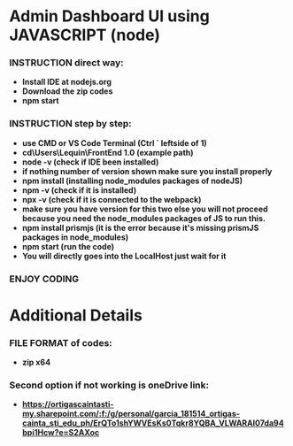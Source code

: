 # Admin Dashboard UI using JAVASCRIPT (node)
<b><h3>INSTRUCTION direct way:</h3>
- Install IDE at nodejs.org
- Download the zip codes
- npm start


<b><h3>INSTRUCTION step by step:</h3>
- use CMD or VS Code Terminal (Ctrl ` leftside of 1) 
- cd\Users\Lequin\FrontEnd 1.0 (example path) 
- node -v (check if IDE been installed) 
- if nothing number of version shown make sure you install properly
- npm install (installing node_modules packages of nodeJS)
- npm -v (check if it is installed) 
- npx -v (check if it is connected to the webpack) 
- make sure you have version for this two else you will not proceed because you need the node_modules packages of JS to run this. 
- npm install prismjs (it is the error because it's missing prismJS packages in node_modules)
- npm start (run the code) 
- You will directly goes into the LocalHost just wait for it


<b><h3>ENJOY CODING</h3>


# Additional Details

<b><h3>FILE FORMAT of codes:</h3>
- zip x64

<b><h3>Second option if not working is oneDrive link:</h3>
- https://ortigascaintasti-my.sharepoint.com/:f:/g/personal/garcia_181514_ortigas-cainta_sti_edu_ph/ErQTo1shYWVEsKs0Tqkr8YQBA_VLWARAl07da94bpi1Hcw?e=S2AXoc





